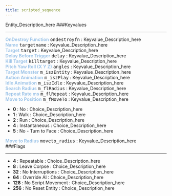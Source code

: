 ```yaml
---
title: scripted_sequence
---
```


Entity_Description_here
###Keyvalues
<hr>
<div class="entityentry">
<span style="color:#9fc5e8;"><b>OnDestroy Function</b></span> <kbd  class="tooltip" data-tooltip="string">ondestroyfn</kbd> :
Keyvalue_Description_here
</div>
<div class="entityentry">
<span style="color:#9fc5e8;"><b>Name</b></span> <kbd  class="tooltip" data-tooltip="target_source">targetname</kbd> :
Keyvalue_Description_here
</div>
<div class="entityentry">
<span style="color:#9fc5e8;"><b>Target</b></span> <kbd  class="tooltip" data-tooltip="target_destination">target</kbd> :
Keyvalue_Description_here
</div>
<div class="entityentry">
<span style="color:#9fc5e8;"><b>Delay Before Trigger</b></span> <kbd  class="tooltip" data-tooltip="string">delay</kbd> :
Keyvalue_Description_here
</div>
<div class="entityentry">
<span style="color:#9fc5e8;"><b>Kill Target</b></span> <kbd  class="tooltip" data-tooltip="target_destination">killtarget</kbd> :
Keyvalue_Description_here
</div>
<div class="entityentry">
<span style="color:#9fc5e8;"><b>Pitch Yaw Roll (X Y Z)</b></span> <kbd  class="tooltip" data-tooltip="string">angles</kbd> :
Keyvalue_Description_here
</div>
<div class="entityentry">
<span style="color:#9fc5e8;"><b>Target Monster</b></span> <kbd  class="tooltip" data-tooltip="string">m_iszEntity</kbd> :
Keyvalue_Description_here
</div>
<div class="entityentry">
<span style="color:#9fc5e8;"><b>Action Animation</b></span> <kbd  class="tooltip" data-tooltip="string">m_iszPlay</kbd> :
Keyvalue_Description_here
</div>
<div class="entityentry">
<span style="color:#9fc5e8;"><b>Idle Animation</b></span> <kbd  class="tooltip" data-tooltip="string">m_iszIdle</kbd> :
Keyvalue_Description_here
</div>
<div class="entityentry">
<span style="color:#9fc5e8;"><b>Search Radius</b></span> <kbd  class="tooltip" data-tooltip="integer">m_flRadius</kbd> :
Keyvalue_Description_here
</div>
<div class="entityentry">
<span style="color:#9fc5e8;"><b>Repeat Rate ms</b></span> <kbd  class="tooltip" data-tooltip="integer">m_flRepeat</kbd> :
Keyvalue_Description_here
</div>
<div class="entityentry">
<span style="color:#9fc5e8;"><b>Move to Position</b></span> <kbd  class="tooltip" data-tooltip="choices">m_fMoveTo</kbd> :
Keyvalue_Description_here
<ul>
<li><b>0 </b></span> : No : Choice_Description_here</li>
<li><b>1 </b></span> : Walk : Choice_Description_here</li>
<li><b>2 </b></span> : Run : Choice_Description_here</li>
<li><b>4 </b></span> : Instantaneous : Choice_Description_here</li>
<li><b>5 </b></span> : No - Turn to Face : Choice_Description_here</li>
</ul>
</div>
<div class="entityentry">
<span style="color:#9fc5e8;"><b>Move to Radius</b></span> <kbd  class="tooltip" data-tooltip="integer">moveto_radius</kbd> :
Keyvalue_Description_here
</div>
###Flags
<hr>
<div class="entityflags">
<ul>
<li><b>4 </b></span> : Repeatable : Choice_Description_here</li>
<li><b>8 </b></span> : Leave Corpse : Choice_Description_here</li>
<li><b>32</b></span> : No Interruptions : Choice_Description_here</li>
<li><b>64</b></span> : Override AI : Choice_Description_here</li>
<li><b>128</b></span> : No Script Movement : Choice_Description_here</li>
<li><b>256</b></span> : No Reset Entity : Choice_Description_here</li>
</ul>
</div>
